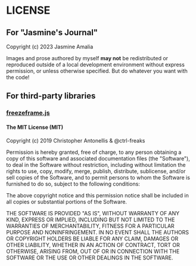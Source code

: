 # LICENSE

## For "Jasmine's Journal"

Copyright (c) 2023 Jasmine Amalia

Images and prose authored by myself **may not** be redistributed or reproduced outside of a local development environment without express permission, or unless otherwise specified. But do whatever you want with the code!

## For third-party libraries

### [freezeframe.js](https://github.com/ctrl-freaks/freezeframe.js)

#### The MIT License (MIT)

Copyright (c) 2019 Christopher Antonellis & @ctrl-freaks

Permission is hereby granted, free of charge, to any person obtaining a copy
of this software and associated documentation files (the "Software"), to deal
in the Software without restriction, including without limitation the rights
to use, copy, modify, merge, publish, distribute, sublicense, and/or sell
copies of the Software, and to permit persons to whom the Software is
furnished to do so, subject to the following conditions:

The above copyright notice and this permission notice shall be included in all
copies or substantial portions of the Software.

THE SOFTWARE IS PROVIDED "AS IS", WITHOUT WARRANTY OF ANY KIND, EXPRESS OR
IMPLIED, INCLUDING BUT NOT LIMITED TO THE WARRANTIES OF MERCHANTABILITY,
FITNESS FOR A PARTICULAR PURPOSE AND NONINFRINGEMENT. IN NO EVENT SHALL THE
AUTHORS OR COPYRIGHT HOLDERS BE LIABLE FOR ANY CLAIM, DAMAGES OR OTHER
LIABILITY, WHETHER IN AN ACTION OF CONTRACT, TORT OR OTHERWISE, ARISING FROM,
OUT OF OR IN CONNECTION WITH THE SOFTWARE OR THE USE OR OTHER DEALINGS IN THE
SOFTWARE.

